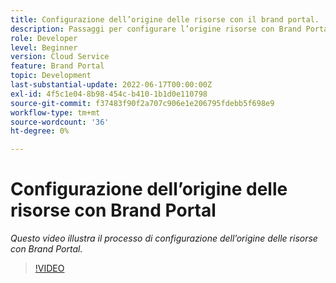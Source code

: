 ```yaml
---
title: Configurazione dell’origine delle risorse con il brand portal.
description: Passaggi per configurare l’origine risorse con Brand Portal
role: Developer
level: Beginner
version: Cloud Service
feature: Brand Portal
topic: Development
last-substantial-update: 2022-06-17T00:00:00Z
exl-id: 4f5c1e04-8b98-454c-b410-1b1d0e110798
source-git-commit: f37483f90f2a707c906e1e206795fdebb5f698e9
workflow-type: tm+mt
source-wordcount: '36'
ht-degree: 0%

---
```


# Configurazione dell’origine delle risorse con Brand Portal

*Questo video illustra il processo di configurazione dell’origine delle risorse con Brand Portal.*

>[!VIDEO](https://video.tv.adobe.com/v/335451?quality=9&learn=on)
